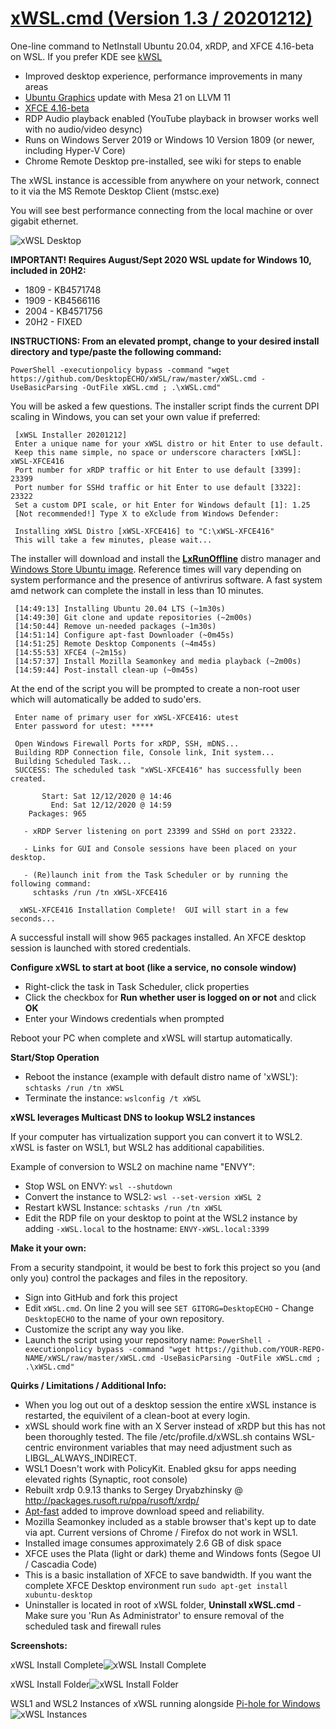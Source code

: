 # [xWSL.cmd (Version 1.3 / 20201212)](https://github.com/DesktopECHO/xWSL)

One-line command to NetInstall Ubuntu 20.04, xRDP, and XFCE 4.16-beta on WSL.  If you prefer KDE see [kWSL](https://github.com/DesktopECHO/kWSL)


* Improved desktop experience, performance improvements in many areas
* [Ubuntu Graphics](https://launchpad.net/~oibaf/+archive/ubuntu/graphics-drivers) update with Mesa 21 on LLVM 11 
* [XFCE 4.16-beta](https://launchpad.net/~bluesabre/+archive/ubuntu/xfce-4.16)
* RDP Audio playback enabled (YouTube playback in browser works well with no audio/video desync)
* Runs on Windows Server 2019 or Windows 10 Version 1809 (or newer, including Hyper-V Core)
* Chrome Remote Desktop pre-installed, see wiki for steps to enable

The xWSL instance is accessible from anywhere on your network, connect to it via the MS Remote Desktop Client (mstsc.exe)

You will see best performance connecting from the local machine or over gigabit ethernet.

![xWSL Desktop](https://user-images.githubusercontent.com/33142753/94092529-687a1b80-fdf1-11ea-9e3b-bfbb6228e893.png)

**IMPORTANT!  Requires August/Sept 2020 WSL update for Windows 10, included in 20H2:**

* 1809 - KB4571748
* 1909 - KB4566116
* 2004 - KB4571756
* 20H2 - FIXED

**INSTRUCTIONS:  From an elevated prompt, change to your desired install directory and type/paste the following command:**

    PowerShell -executionpolicy bypass -command "wget https://github.com/DesktopECHO/xWSL/raw/master/xWSL.cmd -UseBasicParsing -OutFile xWSL.cmd ; .\xWSL.cmd"

You will be asked a few questions.  The installer script finds the current DPI scaling in Windows, you can set your own value if preferred:

     [xWSL Installer 20201212]
     Enter a unique name for your xWSL distro or hit Enter to use default. 
     Keep this name simple, no space or underscore characters [xWSL]: xWSL-XFCE416 
     Port number for xRDP traffic or hit Enter to use default [3399]: 23399
     Port number for SSHd traffic or hit Enter to use default [3322]: 23322 
     Set a custom DPI scale, or hit Enter for Windows default [1]: 1.25     
     [Not recommended!] Type X to eXclude from Windows Defender: 
     
     Installing xWSL Distro [xWSL-XFCE416] to "C:\xWSL-XFCE416"
     This will take a few minutes, please wait...  

The installer will download and install the [**LxRunOffline**](https://github.com/DDoSolitary/LxRunOffline) distro manager and [Windows Store Ubuntu image](https://www.microsoft.com/en-bm/p/ubuntu/9nblggh4msv6?).  Reference times will vary depending on system performance and the presence of antivrirus software.  A fast system amd network can complete the install in less than 10 minutes. 

     [14:49:13] Installing Ubuntu 20.04 LTS (~1m30s)
     [14:49:30] Git clone and update repositories (~2m00s)
     [14:50:44] Remove un-needed packages (~1m30s)
     [14:51:14] Configure apt-fast Downloader (~0m45s)
     [14:51:25] Remote Desktop Components (~4m45s)
     [14:55:53] XFCE4 (~2m15s)
     [14:57:37] Install Mozilla Seamonkey and media playback (~2m00s)
     [14:59:44] Post-install clean-up (~0m45s)
   
At the end of the script you will be prompted to create a non-root user which will automatically be added to sudo'ers.

     Enter name of primary user for xWSL-XFCE416: utest
     Enter password for utest: *****
     
     Open Windows Firewall Ports for xRDP, SSH, mDNS...
     Building RDP Connection file, Console link, Init system...
     Building Scheduled Task...
     SUCCESS: The scheduled task "xWSL-XFCE416" has successfully been created.

           Start: Sat 12/12/2020 @ 14:46
             End: Sat 12/12/2020 @ 14:59
        Packages: 965

       - xRDP Server listening on port 23399 and SSHd on port 23322.

       - Links for GUI and Console sessions have been placed on your desktop.

       - (Re)launch init from the Task Scheduler or by running the following command:     
         schtasks /run /tn xWSL-XFCE416

      xWSL-XFCE416 Installation Complete!  GUI will start in a few seconds...

A successful install will show 965 packages installed.  An XFCE desktop session is launched with stored credentials. 

**Configure xWSL to start at boot (like a service, no console window)**

* Right-click the task in Task Scheduler, click properties
* Click the checkbox for **Run whether user is logged on or not** and click **OK**
* Enter your Windows credentials when prompted
 
Reboot your PC when complete and xWSL will startup automatically.

**Start/Stop Operation**

* Reboot the instance (example with default distro name of 'xWSL'): ````schtasks /run /tn xWSL```` 
* Terminate the instance: ````wslconfig /t xWSL````

**xWSL leverages Multicast DNS to lookup WSL2 instances**

If your computer has virtualization support you can convert it to WSL2.  xWSL is faster on WSL1, but WSL2 has additional capabilities. 

Example of conversion to WSL2 on machine name "ENVY":
 - Stop WSL on ENVY:
    ````wsl --shutdown````
 - Convert the instance to WSL2:
    ````wsl --set-version xWSL 2````
 - Restart kWSL Instance:
    ````schtasks /run /tn xWSL````
 - Edit the RDP file on your desktop to point at the WSL2 instance by adding ````-xWSL.local```` to the hostname:
    ````ENVY-xWSL.local:3399````

**Make it your own:**

From a security standpoint, it would be best to fork this project so you (and only you) control the packages and files in the repository.

- Sign into GitHub and fork this project
- Edit ```xWSL.cmd```.  On line 2 you will see ```SET GITORG=DesktopECHO``` - Change ```DesktopECHO``` to the name of your own repository.
- Customize the script any way you like.
- Launch the script using your repository name:
 ```PowerShell -executionpolicy bypass -command "wget https://github.com/YOUR-REPO-NAME/xWSL/raw/master/xWSL.cmd -UseBasicParsing -OutFile xWSL.cmd ; .\xWSL.cmd"```

**Quirks / Limitations / Additional Info:**

* When you log out out of a desktop session the entire xWSL instance is restarted, the equivilent of a clean-boot at every login.  
* xWSL should work fine with an X Server instead of xRDP but this has not been thoroughly tested. The file /etc/profile.d/xWSL.sh contains WSL-centric environment variables that may need adjustment such as LIBGL_ALWAYS_INDIRECT.
* WSL1 Doesn't work with PolicyKit. Enabled gksu for apps needing elevated rights (Synaptic, root console)
* Rebuilt xrdp 0.9.13 thanks to Sergey Dryabzhinsky @ http://packages.rusoft.ru/ppa/rusoft/xrdp/
* [Apt-fast](https://github.com/ilikenwf/apt-fast) added to improve download speed and reliability.
* Mozilla Seamonkey included as a stable browser that's kept up to date via apt.  Current versions of Chrome / Firefox do not work in WSL1.
* Installed image consumes approximately 2.6 GB of disk space
* XFCE uses the Plata (light or dark) theme and Windows fonts (Segoe UI / Cascadia Code)
* This is a basic installation of XFCE to save bandwidth.  If you want the complete XFCE Desktop environment run `sudo apt-get install xubuntu-desktop`
* Uninstaller is located in root of xWSL folder, **Uninstall xWSL.cmd** - Make sure you 'Run As Administrator' to ensure removal of the scheduled task and firewall rules

**Screenshots:**

xWSL Install Complete![xWSL Install Complete](https://user-images.githubusercontent.com/33142753/98679083-dcd33480-2335-11eb-98f2-d03114d7b2fd.png)

xWSL Install Folder![xWSL Install Folder](https://user-images.githubusercontent.com/33142753/98679263-215ed000-2336-11eb-8d06-5463f0614e87.png)

WSL1 and WSL2 Instances of xWSL running alongside [Pi-hole for Windows](https://github.com/DesktopECHO/Pi-Hole-for-WSL1)![xWSL Instances](https://user-images.githubusercontent.com/33142753/98769992-8d354d00-23b7-11eb-872b-9f6a622163a5.png)
